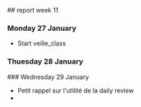 ## report week 11 

### Monday 27 January
- Start veille_class

### Thuesday 28 January

### Wednesday 29 January
- Petit rappel sur l'utilité de la daily review
- 